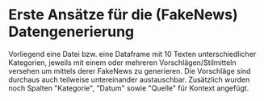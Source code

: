# Erste Ansätze für die (FakeNews) Datengenerierung

Vorliegend eine Datei bzw. eine Dataframe mit 10 Texten unterschiedlicher Kategorien, jeweils mit einem oder mehreren Vorschlägen/Stilmitteln versehen um mittels derer FakeNews zu generieren. Die Vorschläge sind durchaus auch teilweise untereinander austauschbar. Zusätzlich wurden noch Spalten "Kategorie", "Datum" sowie "Quelle" für Kontext angefügt.
